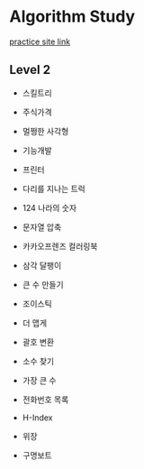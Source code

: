 # Algorithm Study

[practice site link](https://programmers.co.kr/learn/challenges?tab=all_challenges)


## Level 2

- 스킬트리

- 주식가격

- 멀쩡한 사각형

- 기능개발

- 프린터

- 다리를 지나는 트럭

- 124 나라의 숫자

- 문자열 압축

- 카카오프렌즈 컬러링북

- 삼각 달팽이

- 큰 수 만들기

- 조이스틱

- 더 맵게

- 괄호 변환

- 소수 찾기

- 가장 큰 수

- 전화번호 목록

- H-Index

- 위장

- 구명보트

